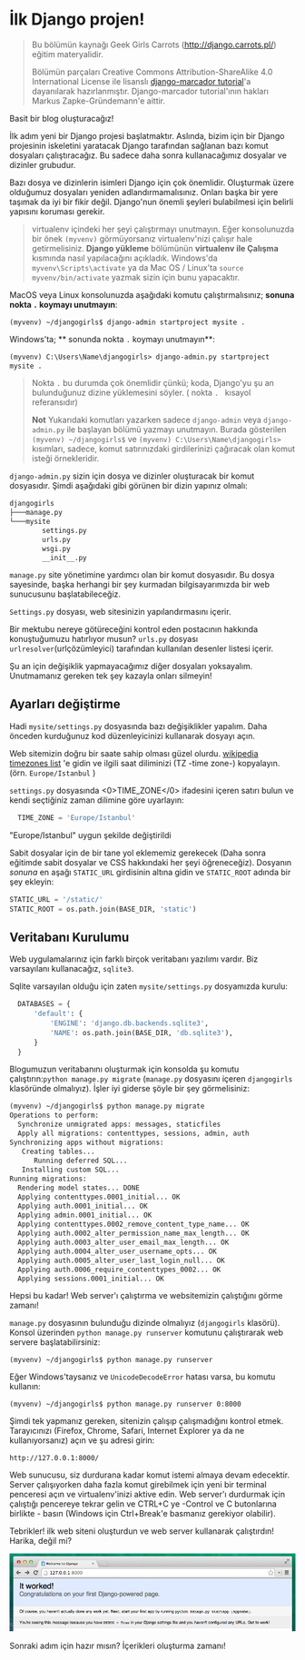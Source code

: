 # İlk Django projen!

> Bu bölümün kaynağı Geek Girls Carrots (http://django.carrots.pl/) eğitim materyalidir.
> 
> Bölümün parçaları Creative Commons Attribution-ShareAlike 4.0 International License ile lisanslı [django-marcador tutorial][1]'a dayanılarak hazırlanmıştır. Django-marcador tutorial'ının hakları Markus Zapke-Gründemann'e aittir.

 [1]: http://django-marcador.keimlink.de/

Basit bir blog oluşturacağız!

İlk adım yeni bir Django projesi başlatmaktır. Aslında, bizim için bir Django projesinin iskeletini yaratacak Django tarafından sağlanan bazı komut dosyaları çalıştıracağız. Bu sadece daha sonra kullanacağımız dosyalar ve dizinler grubudur.

Bazı dosya ve dizinlerin isimleri Django için çok önemlidir. Oluşturmak üzere olduğumuz dosyaları yeniden adlandırmamalısınız. Onları başka bir yere taşımak da iyi bir fikir değil. Django'nun önemli şeyleri bulabilmesi için belirli yapısını koruması gerekir.

> virtualenv içindeki her şeyi çalıştırmayı unutmayın. Eğer konsolunuzda bir önek `(myvenv)` görmüyorsanız virtualenv'nizi çalışır hale getirmelisiniz. **Django yükleme** bölümünün **virtualenv ile Çalışma** kısmında nasıl yapılacağını açıkladık. Windows'da ` myvenv\Scripts\activate` ya da Mac OS / Linux'ta `source myvenv/bin/activate` yazmak sizin için bunu yapacaktır.

MacOS veya Linux konsolunuzda aşağıdaki komutu çalıştırmalısınız; **sonuna nokta `.` koymayı unutmayın**:

```
(myvenv) ~/djangogirls$ django-admin startproject mysite .
```

Windows'ta; ** sonunda nokta `.` koymayı unutmayın**:

```
(myvenv) C:\Users\Name\djangogirls> django-admin.py startproject mysite .
```

> Nokta `.` bu durumda çok önemlidir çünkü; koda, Django'yu şu an bulunduğunuz dizine yüklemesini söyler. ( nokta `. ` kısayol referansıdır)
> 
> **Not** Yukarıdaki komutları yazarken sadece `django-admin` veya `django-admin.py` ile başlayan bölümü yazmayı unutmayın. Burada gösterilen `(myvenv) ~/djangogirls$` ve `(myvenv) C:\Users\Name\djangogirls>` kısımları, sadece, komut satırınızdaki girdilerinizi çağıracak olan komut isteği örnekleridir.

`django-admin.py` sizin için dosya ve dizinler oluşturacak bir komut dosyasıdır. Şimdi aşağıdaki gibi görünen bir dizin yapınız olmalı:

```
djangogirls
├───manage.py
└───mysite
        settings.py
        urls.py
        wsgi.py
        __init__.py
```  

`manage.py` site yönetimine yardımcı olan bir komut dosyasıdır. Bu dosya sayesinde, başka herhangi bir şey kurmadan bilgisayarımızda bir web sunucusunu başlatabileceğiz.

`Settings.py` dosyası, web sitesinizin yapılandırmasını içerir.

Bir mektubu nereye götüreceğini kontrol eden postacının hakkında konuştuğumuzu hatırlıyor musun? `urls.py` dosyası `urlresolver`(urlçözümleyici) tarafından kullanılan desenler listesi içerir.

Şu an için değişiklik yapmayacağımız diğer dosyaları yoksayalım. Unutmamanız gereken tek şey kazayla onları silmeyin!

## Ayarları değiştirme

Hadi `mysite/settings.py` dosyasında bazı değişiklikler yapalım. Daha önceden kurduğunuz kod düzenleyicinizi kullanarak dosyayı açın.

Web sitemizin doğru bir saate sahip olması güzel olurdu. [wikipedia timezones list][2] 'e gidin ve ilgili saat diliminizi (TZ -time zone-) kopyalayın. (örn. `Europe/Istanbul` )

 [2]: https://en.wikipedia.org/wiki/List_of_tz_database_time_zones

`settings.py` dosyasında <0>TIME_ZONE</0> ifadesini içeren satırı bulun ve kendi seçtiğiniz zaman dilimine göre uyarlayın:

```python
  TIME_ZONE = 'Europe/Istanbul'
```  

"Europe/Istanbul" uygun şekilde değiştirildi

Sabit dosyalar için de bir tane yol eklememiz gerekecek (Daha sonra eğitimde sabit dosyalar ve CSS hakkındaki her şeyi öğreneceğiz). Dosyanın *sonuna* en aşağı `STATIC_URL` girdisinin altına gidin ve `STATIC_ROOT` adında bir şey ekleyin:

```python
STATIC_URL = '/static/'
STATIC_ROOT = os.path.join(BASE_DIR, 'static')
```

## Veritabanı Kurulumu

Web uygulamalarınız için farklı birçok veritabanı yazılımı vardır. Biz varsayılanı kullanacağız, `sqlite3`.

Sqlite varsayılan olduğu için zaten `mysite/settings.py` dosyamızda kurulu:

```python
  DATABASES = {
      'default': {
          'ENGINE': 'django.db.backends.sqlite3',
          'NAME': os.path.join(BASE_DIR, 'db.sqlite3'),
      }
  }
```  

Blogumuzun veritabanını oluşturmak için konsolda şu komutu çalıştırın:`python manage.py migrate` (`manage.py` dosyasını içeren `djangogirls` klasöründe olmalıyız). İşler iyi giderse şöyle bir şey görmelisiniz:

```
(myvenv) ~/djangogirls$ python manage.py migrate
Operations to perform:
  Synchronize unmigrated apps: messages, staticfiles
  Apply all migrations: contenttypes, sessions, admin, auth
Synchronizing apps without migrations:
   Creating tables...
      Running deferred SQL...
   Installing custom SQL...
Running migrations:
  Rendering model states... DONE
  Applying contenttypes.0001_initial... OK
  Applying auth.0001_initial... OK
  Applying admin.0001_initial... OK
  Applying contenttypes.0002_remove_content_type_name... OK
  Applying auth.0002_alter_permission_name_max_length... OK
  Applying auth.0003_alter_user_email_max_length... OK
  Applying auth.0004_alter_user_username_opts... OK
  Applying auth.0005_alter_user_last_login_null... OK
  Applying auth.0006_require_contenttypes_0002... OK
  Applying sessions.0001_initial... OK
```

Hepsi bu kadar! Web server'ı çalıştırma ve websitemizin çalıştığını görme zamanı!

`manage.py` dosyasının bulunduğu dizinde olmalıyız (`djangogirls` klasörü). Konsol üzerinden `python manage.py runserver` komutunu çalıştırarak web servere başlatabilirsiniz:

```
(myvenv) ~/djangogirls$ python manage.py runserver
```

Eğer Windows'taysanız ve `UnicodeDecodeError` hatası varsa, bu komutu kullanın:

```
(myvenv) ~/djangogirls$ python manage.py runserver 0:8000
```

Şimdi tek yapmanız gereken, sitenizin çalışıp çalışmadığını kontrol etmek. Tarayıcınızı (Firefox, Chrome, Safari, Internet Explorer ya da ne kullanıyorsanız) açın ve şu adresi girin:

```
http://127.0.0.1:8000/
```    

Web sunucusu, siz durdurana kadar komut istemi almaya devam edecektir. Server çalışıyorken daha fazla komut girebilmek için yeni bir terminal penceresi açın ve virtualenv'inizi aktive edin. Web server'ı durdurmak için çalıştığı pencereye tekrar gelin ve CTRL+C ye -Control ve C butonlarına birlikte - basın (Windows için Ctrl+Break'e basmanız gerekiyor olabilir).

Tebrikler! ilk web siteni oluşturdun ve web server kullanarak çalıştırdın! Harika, değil mi?

![İşte çalışıyor!][3]

 [3]: images/it_worked2.png

Sonraki adım için hazır mısın? İçerikleri oluşturma zamanı!
